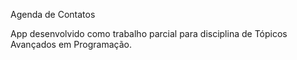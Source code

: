 Agenda de Contatos

App desenvolvido como trabalho parcial para disciplina de Tópicos Avançados em Programação.

